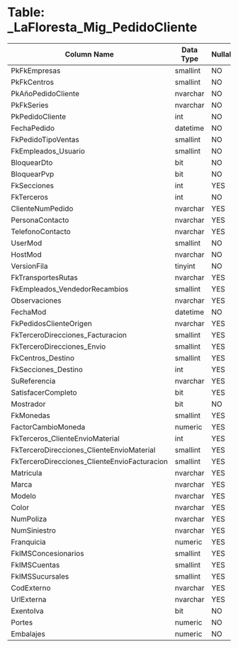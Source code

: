 # Table: _LaFloresta_Mig_PedidoCliente

| Column Name | Data Type | Nullable |
|-------------|-----------|----------|
| PkFkEmpresas | smallint | NO |
| PkFkCentros | smallint | NO |
| PkAñoPedidoCliente | nvarchar | NO |
| PkFkSeries | nvarchar | NO |
| PkPedidoCliente | int | NO |
| FechaPedido | datetime | NO |
| FkPedidoTipoVentas | smallint | NO |
| FkEmpleados_Usuario | smallint | NO |
| BloquearDto | bit | NO |
| BloquearPvp | bit | NO |
| FkSecciones | int | YES |
| FkTerceros | int | NO |
| ClienteNumPedido | nvarchar | YES |
| PersonaContacto | nvarchar | YES |
| TelefonoContacto | nvarchar | YES |
| UserMod | smallint | NO |
| HostMod | nvarchar | NO |
| VersionFila | tinyint | NO |
| FkTransportesRutas | nvarchar | YES |
| FkEmpleados_VendedorRecambios | smallint | YES |
| Observaciones | nvarchar | YES |
| FechaMod | datetime | NO |
| FkPedidosClienteOrigen | nvarchar | YES |
| FkTerceroDirecciones_Facturacion | smallint | YES |
| FkTerceroDirecciones_Envio | smallint | YES |
| FkCentros_Destino | smallint | YES |
| FkSecciones_Destino | int | YES |
| SuReferencia | nvarchar | YES |
| SatisfacerCompleto | bit | YES |
| Mostrador | bit | NO |
| FkMonedas | smallint | YES |
| FactorCambioMoneda | numeric | YES |
| FkTerceros_ClienteEnvioMaterial | int | YES |
| FkTerceroDirecciones_ClienteEnvioMaterial | smallint | YES |
| FkTerceroDirecciones_ClienteEnvioFacturacion | smallint | YES |
| Matricula | nvarchar | YES |
| Marca | nvarchar | YES |
| Modelo | nvarchar | YES |
| Color | nvarchar | YES |
| NumPoliza | nvarchar | YES |
| NumSiniestro | nvarchar | YES |
| Franquicia | numeric | YES |
| FkIMSConcesionarios | smallint | YES |
| FkIMSCuentas | smallint | YES |
| FkIMSSucursales | smallint | YES |
| CodExterno | nvarchar | YES |
| UrlExterna | nvarchar | YES |
| ExentoIva | bit | NO |
| Portes | numeric | NO |
| Embalajes | numeric | NO |
